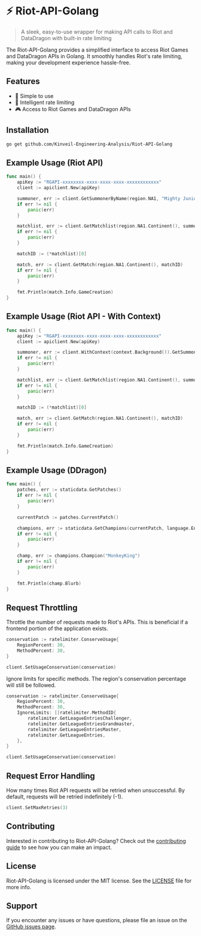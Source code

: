 # ⚡️ Riot-API-Golang

> A sleek, easy-to-use wrapper for making API calls to Riot and DataDragon with built-in rate limiting

The Riot-API-Golang provides a simplified interface to access Riot Games and DataDragon APIs in Golang. It smoothly handles Riot's rate limiting, making your development experience hassle-free.

## Features

- 🚀 Simple to use
- 🧠 Intelligent rate limiting
- 🎮 Access to Riot Games and DataDragon APIs

## Installation

```bash
go get github.com/Kinveil-Engineering-Analysis/Riot-API-Golang
```

## Example Usage (Riot API)

```go
func main() {
	apiKey := "RGAPI-xxxxxxxx-xxxx-xxxx-xxxx-xxxxxxxxxxxx"
	client := apiclient.New(apiKey)

	summoner, err := client.GetSummonerByName(region.NA1, "Mighty Junior")
	if err != nil {
		panic(err)
	}

	matchlist, err := client.GetMatchlist(region.NA1.Continent(), summoner.Puuid, nil)
	if err != nil {
		panic(err)
	}

	matchID := (*matchlist)[0]

	match, err := client.GetMatch(region.NA1.Continent(), matchID)
	if err != nil {
		panic(err)
	}

	fmt.Println(match.Info.GameCreation)
}
```

## Example Usage (Riot API - With Context)

```go
func main() {
	apiKey := "RGAPI-xxxxxxxx-xxxx-xxxx-xxxx-xxxxxxxxxxxx"
	client := apiclient.New(apiKey)

	summoner, err := client.WithContext(context.Background()).GetSummonerByName(region.NA1, "Mighty Junior")
	if err != nil {
		panic(err)
	}

	matchlist, err := client.GetMatchlist(region.NA1.Continent(), summoner.Puuid, nil)
	if err != nil {
		panic(err)
	}

	matchID := (*matchlist)[0]

	match, err := client.GetMatch(region.NA1.Continent(), matchID)
	if err != nil {
		panic(err)
	}

	fmt.Println(match.Info.GameCreation)
}
```

## Example Usage (DDragon)

```go
func main() {
	patches, err := staticdata.GetPatches()
	if err != nil {
		panic(err)
	}

	currentPatch := patches.CurrentPatch()

	champions, err := staticdata.GetChampions(currentPatch, language.EnglishUnitedStates)
	if err != nil {
		panic(err)
	}

	champ, err := champions.Champion("MonkeyKing")
	if err != nil {
		panic(err)
	}

	fmt.Println(champ.Blurb)
}
```

## Request Throttling

Throttle the number of requests made to Riot's APIs.
This is beneficial if a frontend portion of the application exists.

```go
conservation := ratelimiter.ConserveUsage{
    RegionPercent: 30,
    MethodPercent: 30,
}

client.SetUsageConservation(conservation)
```

Ignore limits for specific methods.
The region's conservation percentage will still be followed.

```go
conservation := ratelimiter.ConserveUsage{
    RegionPercent: 30,
    MethodPercent: 30,
    IgnoreLimits: []ratelimiter.MethodID{
        ratelimiter.GetLeagueEntriesChallenger,
        ratelimiter.GetLeagueEntriesGrandmaster,
        ratelimiter.GetLeagueEntriesMaster,
        ratelimiter.GetLeagueEntries,
    },
}

client.SetUsageConservation(conservation)
```

## Request Error Handling

How many times Riot API requests will be retried when unsuccessful. By default, requests will be retried indefinitely (-1).

```go
client.SetMaxRetries(3)
```

## Contributing

Interested in contributing to Riot-API-Golang? Check out the [contributing guide](CONTRIBUTING.md) to see how you can make an impact.

## License

Riot-API-Golang is licensed under the MIT license. See the [LICENSE](LICENSE) file for more info.

## Support

If you encounter any issues or have questions, please file an issue on the [GitHub issues page](https://github.com/Kinveil-Engineering-Analysis/Riot-API-Golang/issues).
